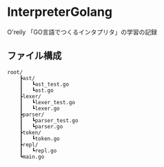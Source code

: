 # InterpreterGolang

O'reily 「GO言語でつくるインタプリタ」の学習の記録  

## ファイル構成

    root/  
        ┣ast/  
        ┃   ┗ast_test.go  
        ┃   ┗ast.go  
        ┣lexer/  
        ┃   ┗lexer_test.go  
        ┃   ┗lexer.go
        ┣parser/  
        ┃   ┗parser_test.go  
        ┃   ┗parser.go
        ┣token/  
        ┃   ┗token.go  
        ┣repl/  
        ┃   ┗repl.go  
        ┗main.go 